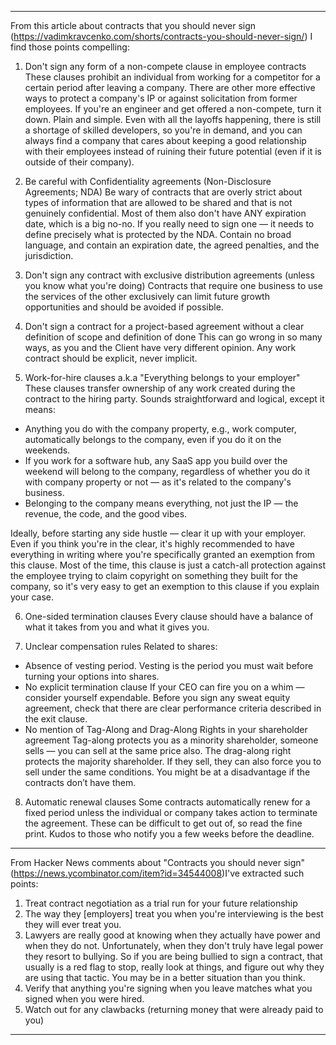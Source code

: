 ------
From this article about contracts that you should never sign (https://vadimkravcenko.com/shorts/contracts-you-should-never-sign/) I find those points compelling:

1. Don't sign any form of a non-compete clause in employee contracts
These clauses prohibit an individual from working for a competitor for a certain period after leaving a company.
There are other more effective ways to protect a company's IP or against solicitation from former employees.
If you're an engineer and get offered a non-compete, turn it down. Plain and simple. Even with all the layoffs happening, there is still a shortage of skilled developers, so you're in demand, and you can always find a company that cares about keeping a good relationship with their employees instead of ruining their future potential (even if it is outside of their company).

2. Be careful with Confidentiality agreements (Non-Disclosure Agreements; NDA)
Be wary of contracts that are overly strict about types of information that are allowed to be shared and that is not genuinely confidential. Most of them also don't have ANY expiration date, which is a big no-no.
If you really need to sign one — it needs to define precisely what is protected by the NDA. Contain no broad language, and contain an expiration date, the agreed penalties, and the jurisdiction.

3. Don't sign any contract with exclusive distribution agreements (unless you know what you're doing)
Contracts that require one business to use the services of the other exclusively can limit future growth opportunities and should be avoided if possible.

4. Don't sign a contract for a project-based agreement without a clear definition of scope and definition of done
This can go wrong in so many ways, as you and the Client have very different opinion.
Any work contract should be explicit, never implicit.

5. Work-for-hire clauses a.k.a "Everything belongs to your employer"
These clauses transfer ownership of any work created during the contract to the hiring party. Sounds straightforward and logical, except it means:
- Anything you do with the company property, e.g., work computer, automatically belongs to the company, even if you do it on the weekends.
- If you work for a software hub, any SaaS app you build over the weekend will belong to the company, regardless of whether you do it with company property or not — as it's related to the company's business.
- Belonging to the company means everything, not just the IP — the revenue, the code, and the good vibes.

Ideally, before starting any side hustle — clear it up with your employer. Even if you think you're in the clear, it's highly recommended to have everything in writing where you're specifically granted an exemption from this clause. Most of the time, this clause is just a catch-all protection against the employee trying to claim copyright on something they built for the company, so it's very easy to get an exemption to this clause if you explain your case.

6. One-sided termination clauses
Every clause should have a balance of what it takes from you and what it gives you.

7. Unclear compensation rules
Related to shares:
- Absence of vesting period. 
Vesting is the period you must wait before turning your options into shares.
- No explicit termination clause
If your CEO can fire you on a whim — consider yourself expendable. Before you sign any sweat equity agreement, check that there are clear performance criteria described in the exit clause.
- No mention of Tag-Along and Drag-Along Rights in your shareholder agreement
Tag-along protects you as a minority shareholder, someone sells — you can sell at the same price also. The drag-along right protects the majority shareholder. If they sell, they can also force you to sell under the same conditions. You might be at a disadvantage if the contracts don’t have them.

8. Automatic renewal clauses
Some contracts automatically renew for a fixed period unless the individual or company takes action to terminate the agreement. These can be difficult to get out of, so read the fine print. Kudos to those who notify you a few weeks before the deadline.

------
From Hacker News comments about "Contracts you should never sign"  (https://news.ycombinator.com/item?id=34544008)I've extracted such points:

1. Treat contract negotiation as a trial run for your future relationship
2. The way they [employers] treat you when you're interviewing is the best they will ever treat you.
3. Lawyers are really good at knowing when they actually have power and when they do not. Unfortunately, when they don't truly have legal power they resort to bullying. So if you are being bullied to sign a contract, that usually is a red flag to stop, really look at things, and figure out why they are using that tactic. You may be in a better situation than you think.
4. Verify that anything you're signing when you leave matches what you signed when you were hired.
5. Watch out for any clawbacks (returning money that were already paid to you)

------
